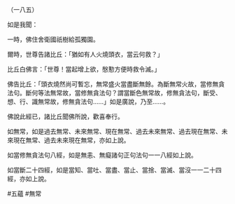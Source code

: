 （一八五）

如是我聞：

一時，佛住舍衛國祇樹給孤獨園。

爾時，世尊告諸比丘：「猶如有人火燒頭衣，當云何救？」

比丘白佛言：「世尊！當起增上欲，慇懃方便時救令滅。」

佛告比丘：「頭衣燒然尚可暫忘，無常盛火當盡斷無餘。為斷無常火故，當修無貪法句。斷何等法無常故，當修無貪法句？謂當斷色無常故，修無貪法句，斷受、想、行、識無常故，修無貪法句……」如是廣說，乃至……。

佛說此經已，諸比丘聞佛所說，歡喜奉行。

如無常，如是過去無常、未來無常、現在無常、過去未來無常、過去現在無常、未來現在無常、過去未來現在無常，亦如上說。

如當修無貪法句八經，如是無恚、無癡諸句正句法句一一八經如上說。

如當斷二十四經，如是當知、當吐、當盡、當止、當捨、當滅、當沒一一二十四經，亦如上說。



#五蘊
#無常
